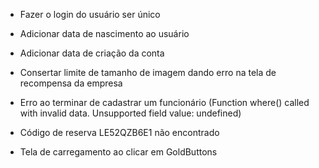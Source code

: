 - Fazer o login do usuário ser único
- Adicionar data de nascimento ao usuário
- Adicionar data de criação da conta
- Consertar limite de tamanho de imagem dando erro na tela de recompensa da empresa

- Erro ao terminar de cadastrar um funcionário (Function where() called with invalid data. Unsupported field value: undefined)
- Código de reserva LE52QZB6E1 não encontrado
- Tela de carregamento ao clicar em GoldButtons